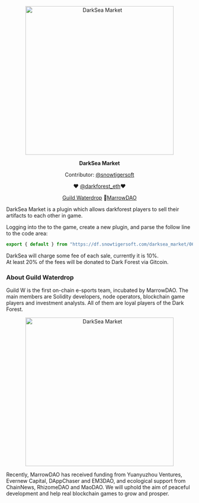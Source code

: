 <div align="center">
	<img width="400" src="https://user-images.githubusercontent.com/3327253/130274396-5b016393-d6f2-4eba-9660-92a2983c8dd5.jpg" alt="DarkSea Market">
</div>

<p align="center">
	<b>DarkSea Market</b>
</p>

<p align="center">
  Contributor: <a href="https://twitter.com/snowtigersoft">@snowtigersoft</a>
</p>
<p align="center">
❤ <a href="https://twitter.com/darkforest_eth">@darkforest_eth</a>❤
<p align="center">
	 <a href="https://buidl.mirror.xyz/0I9oYGGKOxDrb2m8OjubyxjU4wYbs9Zp49c0IO2OwUc">Guild Waterdrop</a>
	🦾<a href="https://twitter.com/marrowdao">MarrowDAO</a>

DarkSea Market is a plugin which allows darkforest players to sell their artifacts to each other in game.

Logging into the to the game, create a new plugin, and parse the follow line to the code area:
```javascript
export { default } from "https://df.snowtigersoft.com/darksea_market/06r3/DarkSeaMarketPlugin.js";
```

DarkSea will charge some fee of each sale, currently it is 10%.  
At least 20% of the fees will be donated to Dark Forest via Gitcoin.
  
  
### About Guild Waterdrop
Guild W is the first on-chain e-sports team, incubated by MarrowDAO. The main members are Solidity developers, node operators, blockchain game players and investment analysts. All of them are loyal players of the Dark Forest.

<div align="center">
	<img width="400" src="https://user-images.githubusercontent.com/3327253/130196990-c90771aa-8ff9-4c54-ba69-3ee023acf0ed.jpg" alt="DarkSea Market">
</div>

Recently, MarrowDAO has received funding from Yuanyuzhou Ventures, Evernew Capital, DAppChaser and EM3DAO, and ecological support from ChainNews, RhizomeDAO and MaoDAO. We will uphold the aim of peaceful development and help real blockchain games to grow and prosper.
